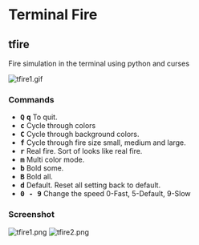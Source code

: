 # Terminal Fire

## tfire
Fire simulation in the terminal using python and curses

![tfire1.gif](https://i.fluffy.cc/SsSN9StWCN3NMsXwPtMn0J9x2Qn41HTj.gif)

### Commands
- **<kbd>Q</kbd>** **<kbd>q</kbd>** To quit.
- **<kbd>c</kbd>** Cycle through colors
- **<kbd>C</kbd>** Cycle through background colors.
- **<kbd>f</kbd>** Cycle through fire size small, medium and large. 
- **<kbd>r</kbd>** Real fire. Sort of looks like real fire.
- **<kbd>m</kbd>** Multi color mode.
- **<kbd>b</kbd>** Bold some.
- **<kbd>B</kbd>** Bold all.
- **<kbd>d</kbd>** Default. Reset all setting back to default.
- **<kbd>0 - 9</kbd>** Change the speed 0-Fast, 5-Default, 9-Slow

### Screenshot
![tfire1.png](https://i.fluffy.cc/35tM9ztbjZHnG5wvFhDg8MCgJmZjL5lP.png)
![tfire2.png](https://i.fluffy.cc/5rs4F8LD7ng5qNDrgdWzNZs5F9q8Pj8f.png)